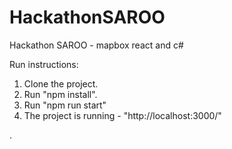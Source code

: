 # HackathonSAROO
Hackathon SAROO - mapbox react and c#

Run instructions:
1. Clone the project.
2. Run "npm install".
3. Run "npm run start"
4. The project is running - "http://localhost:3000/"

.
